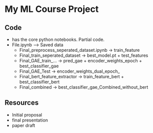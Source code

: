 ﻿# My ML Course Project
## Code 
- has the core python notebooks. Partial code.  
- File.ipynb --> Saved data
    - Final_preprocess_seperated_dataset.ipynb 	-> 	train_feature
    - Final_train_seperated_dataset 			      -> 	best_model.pt + test_features 
    - Final_GAE_train_... 				              -> 	pred_gae + encoder_weights_epoch + best_classifier_gae
    - Final_GAE_Test 					                  ->	encoder_weights_dual_epoch_
    - Final_bert_feature_extractor 			        -> 	train_feature_bert + best_classifier_bert
    - Final_combined 				                  	-> 	best_classifier_gae_Combined_without_bert

## Resources 
- Initial proposal
- final presentation  
- paper draft
